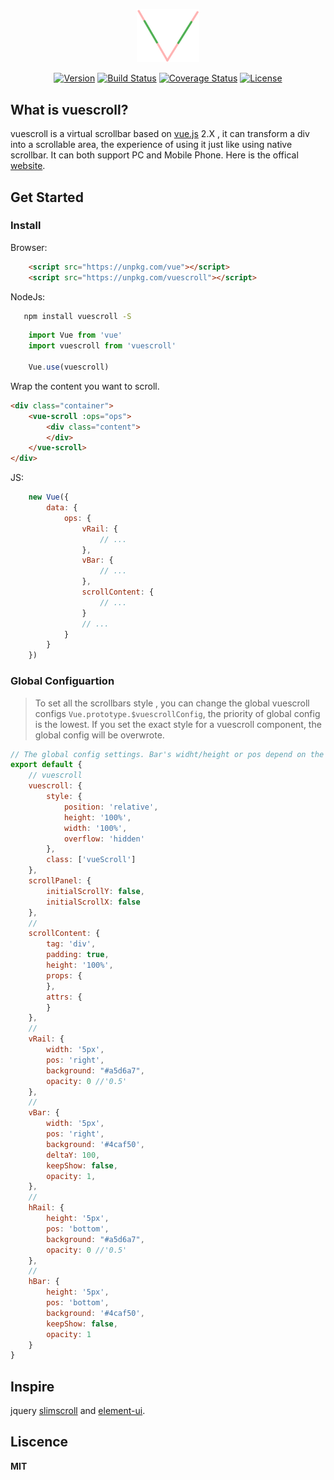 <p align="center"><a href="https://wangyi7099.github.io/vuescrollDemo/" target="_blank" rel="noopener noreferrer"><img width="100" src="https://github.com/wangyi7099/pictureCdn/blob/master/allPic/others/logo.png?raw=true" alt="vuescroll logo"></a></p>
<p align="center">
    <a href="https://www.npmjs.com/package/vuescroll"><img src="https://img.shields.io/npm/v/vuescroll.svg" alt="Version"></a>
               <a href="https://circleci.com/gh/wangyi7099/vuescroll/tree/dev"><img src="https://img.shields.io/circleci/project/wangyi7099/vuescroll/dev.svg" alt="Build Status"></a>
  <a href="https://codecov.io/github/wangyi7099/vuescroll?branch=dev"><img src="https://img.shields.io/codecov/c/github/wangyi7099/vuescroll/dev.svg" alt="Coverage Status"></a>
           <a href="https://www.npmjs.com/package/vuescroll"><img src="https://img.shields.io/npm/l/vuescroll.svg" alt="License"></a>
</p>

## What is vuescroll?

 vuescroll is a virtual scrollbar based on [vue.js](https://github.com/vuejs/vue) 2.X , it can transform a div into a scrollable area, the experience of using it just like using native scrollbar. It can both support PC and Mobile Phone. Here is the offical [website](https://wangyi7099.github.io/VuescrollDocs).


## Get Started

### Install

Browser:
```html
    <script src="https://unpkg.com/vue"></script>
    <script src="https://unpkg.com/vuescroll"></script>
```
NodeJs:
```bash
   npm install vuescroll -S
```
```javascript
	import Vue from 'vue'
	import vuescroll from 'vuescroll'

	Vue.use(vuescroll)
```
Wrap the content you want to scroll.
```html
<div class="container">
    <vue-scroll :ops="ops">
        <div class="content">
        </div>
    </vue-scroll>
</div>
```
JS:
```javascript
    new Vue({
        data: {
            ops: {
                vRail: {
                    // ...
                },
                vBar: {
                    // ...
                },
                scrollContent: {
                    // ...
                }
                // ...
            }
        }
    })
```

### Global Configuartion

> To set all the scrollbars style , you can change the global vuescroll configs `Vue.prototype.$vuescrollConfig`, the priority of global config is the lowest. If you set the exact style for a vuescroll component, the global config will be overwrote.

```javascript
// The global config settings. Bar's widht/height or pos depend on the corresponding rail.
export default {
    // vuescroll
    vuescroll: {
        style: {
            position: 'relative',
            height: '100%',
            width: '100%',
            overflow: 'hidden'
        },
        class: ['vueScroll']
    },
    scrollPanel: {
        initialScrollY: false,
        initialScrollX: false
    },
    // 
    scrollContent: {
        tag: 'div',
        padding: true,
        height: '100%',
        props: {
        },
        attrs: {
        }
    },
    // 
    vRail: {
        width: '5px',
        pos: 'right',
        background: "#a5d6a7",
        opacity: 0 //'0.5'
    },
    // 
    vBar: {
        width: '5px',
        pos: 'right',
        background: '#4caf50',
        deltaY: 100,
        keepShow: false,
        opacity: 1,
    },
    // 
    hRail: {
        height: '5px',
        pos: 'bottom',
        background: "#a5d6a7",
        opacity: 0 //'0.5'
    },
    // 
    hBar: {
        height: '5px',
        pos: 'bottom',
        background: '#4caf50',
        keepShow: false,
        opacity: 1
    } 
}
```
## Inspire

jquery [slimscroll](https://github.com/rochal/jQuery-slimScroll)  and  [element-ui](https://github.com/ElemeFE/element/tree/dev/packages/scrollbar/src).

## Liscence

**MIT** 
